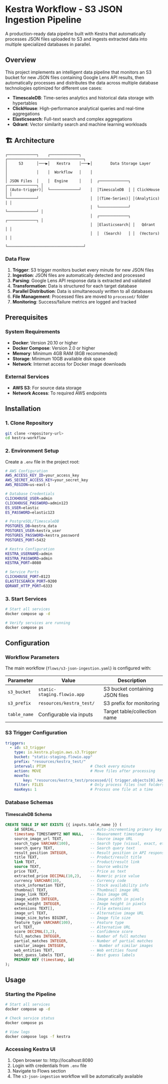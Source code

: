 # Kestra Workflow - S3 JSON Ingestion Pipeline

A production-ready data pipeline built with Kestra that automatically processes JSON files uploaded to S3 and ingests extracted data into multiple specialized databases in parallel.

## Overview

This project implements an intelligent data pipeline that monitors an S3 bucket for new JSON files containing Google Lens API results, then automatically processes and distributes the data across multiple database technologies optimized for different use cases:

- **TimescaleDB**: Time-series analytics and historical data storage with hypertables
- **ClickHouse**: High-performance analytical queries and real-time aggregations
- **Elasticsearch**: Full-text search and complex aggregations
- **Qdrant**: Vector similarity search and machine learning workloads

## 🏗️ Architecture

```
┌─────────────┐    ┌─────────────┐    ┌──────────────────────────────────┐
│     S3      │───▶│   Kestra    │───▶│        Data Storage Layer        │
│             │    │  Workflow   │    │                                  │
│ JSON Files  │    │  Engine     │    │  ┌─────────────┐ ┌─────────────┐ │
│ (Auto-trigger)│  └─────────────┘    │  │TimescaleDB  │ │ ClickHouse  │ │
└─────────────┘                       │  │(Time-Series)│ │(Analytics)  │ │
                                      │  └─────────────┘ └─────────────┘ │
                                      │  ┌─────────────┐ ┌─────────────┐ │
                                      │  │Elasticsearch│ │   Qdrant    │ │
                                      │  │  (Search)   │ │  (Vectors)  │ │
                                      └──────────────────────────────────┘
```

### Data Flow

1. **Trigger**: S3 trigger monitors bucket every minute for new JSON files
2. **Ingestion**: JSON files are automatically detected and processed
3. **Parsing**: Google Lens API response data is extracted and validated
4. **Transformation**: Data is structured for each target database
5. **Parallel Distribution**: Data is simultaneously written to all databases
6. **File Management**: Processed files are moved to `processed/` folder
7. **Monitoring**: Success/failure metrics are logged and tracked

## Prerequisites

### System Requirements
- **Docker**: Version 20.10 or higher
- **Docker Compose**: Version 2.0 or higher
- **Memory**: Minimum 4GB RAM (8GB recommended)
- **Storage**: Minimum 10GB available disk space
- **Network**: Internet access for Docker image downloads

### External Services
- **AWS S3**: For source data storage
- **Network Access**: To required AWS endpoints

## Installation

### 1. Clone Repository
```bash
git clone <repository-url>
cd kestra-workflow
```

### 2. Environment Setup
Create a `.env` file in the project root:

```bash
# AWS Configuration
AWS_ACCESS_KEY_ID=your_access_key
AWS_SECRET_ACCESS_KEY=your_secret_key
AWS_REGION=us-east-1

# Database Credentials
CLICKHOUSE_USER=admin
CLICKHOUSE_PASSWORD=admin123
ES_USER=elastic
ES_PASSWORD=elastic123

# PostgreSQL/TimescaleDB
POSTGRES_DB=kestra_data
POSTGRES_USER=kestra_user
POSTGRES_PASSWORD=kestra_password
POSTGRES_PORT=5432

# Kestra Configuration
KESTRA_USERNAME=admin
KESTRA_PASSWORD=admin
KESTRA_PORT=8080

# Service Ports
CLICKHOUSE_PORT=8123
ELASTICSEARCH_PORT=9200
QDRANT_HTTP_PORT=6333
```

### 3. Start Services
```bash
# Start all services
docker compose up -d

# Verify services are running
docker compose ps
```

## Configuration

### Workflow Parameters

The main workflow (`flows/s3-json-ingestion.yaml`) is configured with:

| Parameter   |             Value           |            Description          |
|-------------|-----------------------------|---------------------------------|
| `s3_bucket` | `static-staging.flowio.app` | S3 bucket containing JSON files |
| `s3_prefix` | `resources/kestra_test/`    | S3 prefix for monitoring        |
| `table_name`|  Configurable via inputs    | Target table/collection name    |

### S3 Trigger Configuration

```yaml
triggers:
  - id: s3_trigger
    type: io.kestra.plugin.aws.s3.Trigger
    bucket: "static-staging.flowio.app"
    prefix: "resources/kestra_test/"
    interval: PT1M                    # Check every minute
    action: MOVE                      # Move files after processing
    moveTo:
        key: "resources/kestra_test/processed/{{ trigger.objects[0].key | replace('resources/kestra_test/', '') }}"
    filter: FILES                     # Only process files (not folders)
    maxKeys: 1                        # Process one file at a time
```

### Database Schemas

#### TimescaleDB Schema
```sql
CREATE TABLE IF NOT EXISTS {{ inputs.table_name }} (
    id SERIAL,                        -- Auto-incrementing primary key
    timestamp TIMESTAMPTZ NOT NULL,   -- Measurement timestamp
    source_image_url TEXT,            -- Source image URL
    search_type VARCHAR(100),         -- Search type (visual, exact, etc.)
    search_query TEXT,                -- Search query text
    result_position INTEGER,          -- Result position in API response
    title TEXT,                       -- Product/result title
    link TEXT,                        -- Product/result link
    source TEXT,                      -- Source website
    price TEXT,                       -- Price as text
    extracted_price DECIMAL(10,2),    -- Numeric price value
    currency VARCHAR(10),             -- Currency code
    stock_information TEXT,           -- Stock availability info
    thumbnail TEXT,                   -- Thumbnail image URL
    image_link TEXT,                  -- Main image URL
    image_width INTEGER,              -- Image width in pixels
    image_height INTEGER,             -- Image height in pixels
    extensions TEXT[],                -- File extensions
    image_url TEXT,                   -- Alternative image URL
    image_size_bytes BIGINT,          -- Image file size
    feature_type VARCHAR(100),        -- Feature type
    url TEXT,                         -- Alternative URL
    score DECIMAL(3,2),               -- Confidence score
    full_matches INTEGER,             -- Number of full matches
    partial_matches INTEGER,          -- Number of partial matches
    similar_images INTEGER,            -- Number of similar images
    web_entities TEXT,                -- Web entities found
    best_guess_labels TEXT,           -- Best guess labels
    PRIMARY KEY (timestamp, id)
);
```

## Usage

### Starting the Pipeline

```bash
# Start all services
docker compose up -d

# Check service status
docker compose ps

# View logs
docker compose logs -f kestra
```

### Accessing Kestra UI

1. Open browser to: http://localhost:8080
2. Login with credentials from `.env` file
3. Navigate to Flows section
4. The `s3-json-ingestion` workflow will be automatically available
